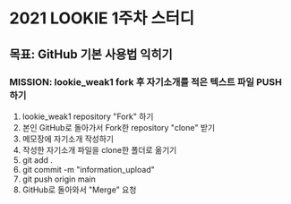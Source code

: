 # 2021 LOOKIE 1주차 스터디
## 목표: GitHub 기본 사용법 익히기
### MISSION: lookie_weak1 fork 후 자기소개를 적은 텍스트 파일 PUSH 하기

1. lookie_weak1 repository "Fork" 하기
2. 본인 GitHub로 돌아가서 Fork한 repository "clone" 받기
3. 메모장에 자기소개 작성하기
4. 작성한 자기소개 파일을 clone한 폴더로 옮기기
5. git add .
6. git commit -m "information_upload"
7. git push origin main
8. GitHub로 돌아와서 "Merge" 요청


